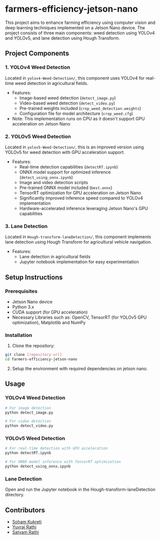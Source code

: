 # farmers-efficiency-jetson-nano

This project aims to enhance farming efficiency using computer vision and deep learning techniques implemented on a Jetson Nano device. The project consists of three main components: weed detection using YOLOv4 and YOLOv5, and lane detection using Hough Transform.

## Project Components

### 1. YOLOv4 Weed Detection
Located in `yolov4-Weed-Detection/`, this component uses YOLOv4 for real-time weed detection in agricultural fields.
- Features:
  - Image-based weed detection (`detect_image.py`)
  - Video-based weed detection (`detect_video.py`)
  - Pre-trained weights included (`crop_weed_detection.weights`)
  - Configuration file for model architecture (`crop_weed.cfg`)
- Note: This implementation runs on CPU as it doesn't support GPU acceleration on Jetson Nano

### 2. YOLOv5 Weed Detection
Located in `yolov5-Weed-Detection/`, this is an improved version using YOLOv5 for weed detection with GPU acceleration support.
- Features:
  - Real-time detection capabilities (`detectRT.ipynb`)
  - ONNX model support for optimized inference (`detect_using_onnx.ipynb`)
  - Image and video detection scripts
  - Pre-trained ONNX model included (`best.onnx`)
  - TensorRT optimization for GPU acceleration on Jetson Nano
  - Significantly improved inference speed compared to YOLOv4 implementation
  - Hardware-accelerated inference leveraging Jetson Nano's GPU capabilities

### 3. Lane Detection
Located in `Hough-transform-laneDetection/`, this component implements lane detection using Hough Transform for agricultural vehicle navigation.
- Features:
  - Lane detection in agricultural fields
  - Jupyter notebook implementation for easy experimentation

## Setup Instructions

### Prerequisites
- Jetson Nano device
- Python 3.x
- CUDA support (for GPU acceleration)
- Necessary Libraries such as: OpenCV, TensorRT (for YOLOv5 GPU optimization), Matplotlib and NumPy

### Installation

1. Clone the repository:
```bash
git clone [repository-url]
cd farmers-efficiency-jetson-nano
```
2. Setup the environment with required dependencies on jetson nano.

## Usage

### YOLOv4 Weed Detection
```bash
# For image detection
python detect_image.py 

# For video detection
python detect_video.py 
```

### YOLOv5 Weed Detection
```bash
# For real-time detection with GPU acceleration
python detectRT.ipynb

# For ONNX model inference with TensorRT optimization
python detect_using_onnx.ipynb
```

### Lane Detection
Open and run the Jupyter notebook in the Hough-transform-laneDetection directory.

## Contributors
- [Soham Kukreti](https://github.com/SohamKukreti)
- [Yuvraj Rathi](https://github.com/yryuvraj)
- [Satyam Rathi](https://github.com/satyamrathirar)
